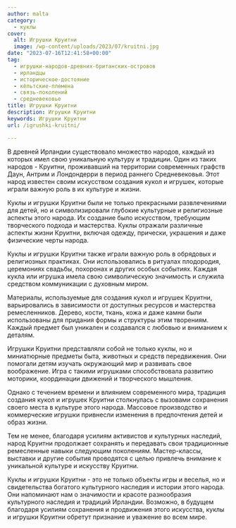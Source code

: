 ```yaml
---
author: malta
category:
  - куклы
cover:
  alt: Игрушки Круитни
  image: /wp-content/uploads/2023/07/kruitni.jpg
date: "2023-07-16T12:41:58+00:00"
tag:
  - игрушки-народов-древних-британских-островов
  - ирландцы
  - историческое-достояние
  - кёльтские-племена
  - связь-поколений
  - средневековье
title: Игрушки Круитни
description: Игрушки Круитни
keywords: Игрушки Круитни
url: /igrushki-kruitni/

---
```

В древней Ирландии существовало множество народов, каждый из которых имел свою уникальную культуру и традиции. Один из таких народов \- Круитни, проживавший на территории современных графств Даун, Антрим и Лондондерри в период раннего Средневековья. Этот народ известен своим искусством создания кукол и игрушек, которые играли важную роль в их культуре и жизни.

Куклы и игрушки Круитни были не только прекрасными развлечениями для детей, но и символизировали глубокие культурные и религиозные аспекты этого народа. Их создание было искусством, требующим творческого подхода и мастерства. Куклы отражали различные аспекты жизни Круитни, включая одежду, прически, украшения и даже физические черты народа.

Куклы и игрушки Круитни также играли важную роль в обрядовых и религиозных практиках. Они использовались в ритуалах плодородия, церемониях свадьбы, похоронах и других особых событиях. Каждая кукла или игрушка имела свою символическую значимость и служила средством коммуникации с духовным миром.

Материалы, используемые для создания кукол и игрушек Круитни, варьировались в зависимости от доступных ресурсов и мастерства ремесленников. Дерево, кости, ткань, кожа и даже камни были использованы для придания формы и структуры этим творениям. Каждый предмет был уникален и создавался с любовью и вниманием к деталям.

Игрушки Круитни представляли собой не только куклы, но и миниатюрные предметы быта, животных и средств передвижения. Они помогали детям изучать окружающий мир и развивать свое воображение. Игра с такими игрушками способствовала развитию моторики, координации движений и творческого мышления.

Однако с течением времени и влиянием современного мира, традиция создания кукол и игрушек Круитни столкнулась с вызовами сохранения своего места в культуре этого народа. Массовое производство и коммерческие игрушки привнесли изменения в предпочтения детей и образ жизни.

Тем не менее, благодаря усилиям активистов и культурных наследий, народ Круитни продолжает сохранять и передавать свои традиционные ремесленные навыки следующим поколениям. Мастер-классы, выставки и другие события проводятся с целью привлечь внимание к уникальной культуре и искусству Круитни.

Куклы и игрушки Круитни \- это не только объекты игры и веселья, но и свидетельства богатого культурного наследия и истории этого народа. Они напоминают нам о значимости и красоте разнообразия культурного наследия и традиций Ирландии. Возможно, в будущем благодаря усилиям сохранения и продвижения этого искусства, куклы и игрушки Круитни обретут признание и уважение во всем мире.
